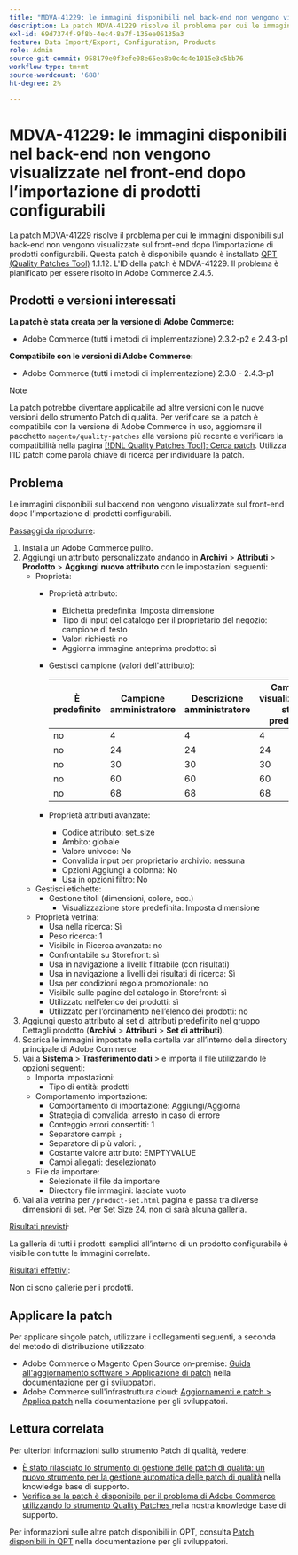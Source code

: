 ```yaml
---
title: "MDVA-41229: le immagini disponibili nel back-end non vengono visualizzate nel front-end dopo l’importazione di prodotti configurabili"
description: La patch MDVA-41229 risolve il problema per cui le immagini disponibili sul back-end non vengono visualizzate sul front-end dopo l’importazione di prodotti configurabili. Questa patch è disponibile quando è installato [Quality Patches Tool (QPT)](/help/announcements/adobe-commerce-announcements/magento-quality-patches-released-new-tool-to-self-serve-quality-patches.md) 1.1.12. L'ID della patch è MDVA-41229. Il problema è pianificato per essere risolto in Adobe Commerce 2.4.5.
exl-id: 69d7374f-9f8b-4ec4-8a7f-135ee06135a3
feature: Data Import/Export, Configuration, Products
role: Admin
source-git-commit: 958179e0f3efe08e65ea8b0c4c4e1015e3c5bb76
workflow-type: tm+mt
source-wordcount: '688'
ht-degree: 2%

---
```


# MDVA-41229: le immagini disponibili nel back-end non vengono visualizzate nel front-end dopo l’importazione di prodotti configurabili

La patch MDVA-41229 risolve il problema per cui le immagini disponibili sul back-end non vengono visualizzate sul front-end dopo l’importazione di prodotti configurabili. Questa patch è disponibile quando è installato [QPT (Quality Patches Tool)](/help/announcements/adobe-commerce-announcements/magento-quality-patches-released-new-tool-to-self-serve-quality-patches.md) 1.1.12. L&#39;ID della patch è MDVA-41229. Il problema è pianificato per essere risolto in Adobe Commerce 2.4.5.

## Prodotti e versioni interessati

**La patch è stata creata per la versione di Adobe Commerce:**

* Adobe Commerce (tutti i metodi di implementazione) 2.3.2-p2 e 2.4.3-p1

**Compatibile con le versioni di Adobe Commerce:**

* Adobe Commerce (tutti i metodi di implementazione) 2.3.0 - 2.4.3-p1

>[!NOTE]
>
>La patch potrebbe diventare applicabile ad altre versioni con le nuove versioni dello strumento Patch di qualità. Per verificare se la patch è compatibile con la versione di Adobe Commerce in uso, aggiornare il pacchetto `magento/quality-patches` alla versione più recente e verificare la compatibilità nella pagina [[!DNL Quality Patches Tool]: Cerca patch](https://devdocs.magento.com/quality-patches/tool.html#patch-grid). Utilizza l’ID patch come parola chiave di ricerca per individuare la patch.

## Problema

Le immagini disponibili sul backend non vengono visualizzate sul front-end dopo l’importazione di prodotti configurabili.

<u>Passaggi da riprodurre</u>:

1. Installa un Adobe Commerce pulito.
1. Aggiungi un attributo personalizzato andando in **Archivi** > **Attributi** > **Prodotto** > **Aggiungi nuovo attributo** con le impostazioni seguenti:
   * Proprietà:
      * Proprietà attributo:
         * Etichetta predefinita: Imposta dimensione
         * Tipo di input del catalogo per il proprietario del negozio: campione di testo
         * Valori richiesti: no
         * Aggiorna immagine anteprima prodotto: sì
      * Gestisci campione (valori dell&#39;attributo):

        | È predefinito | Campione amministratore | Descrizione amministratore | Campione visualizzazione store predefinito | Descrizione predefinita vista store |
        |---|---|---|---|---|
        | no | 4 | 4 | 4 | 4 |
        | no | 24 | 24 | 24 | 24 |
        | no | 30 | 30 | 30 | 30 |
        | no | 60 | 60 | 60 | 60 |
        | no | 68 | 68 | 68 | 68 |
      * Proprietà attributi avanzate:
         * Codice attributo: set_size
         * Ambito: globale
         * Valore univoco: No
         * Convalida input per proprietario archivio: nessuna
         * Opzioni Aggiungi a colonna: No
         * Usa in opzioni filtro: No
   * Gestisci etichette:
      * Gestione titoli (dimensioni, colore, ecc.)
         * Visualizzazione store predefinita: Imposta dimensione
   * Proprietà vetrina:
      * Usa nella ricerca: Sì
      * Peso ricerca: 1
      * Visibile in Ricerca avanzata: no
      * Confrontabile su Storefront: sì
      * Usa in navigazione a livelli: filtrabile (con risultati)
      * Usa in navigazione a livelli dei risultati di ricerca: Sì
      * Usa per condizioni regola promozionale: no
      * Visibile sulle pagine del catalogo in Storefront: sì
      * Utilizzato nell’elenco dei prodotti: sì
      * Utilizzato per l’ordinamento nell’elenco dei prodotti: no
1. Aggiungi questo attributo al set di attributi predefinito nel gruppo Dettagli prodotto (**Archivi** > **Attributi** > **Set di attributi**).
1. Scarica le immagini impostate nella cartella var all’interno della directory principale di Adobe Commerce.
1. Vai a **Sistema** > **Trasferimento dati** > e importa il file utilizzando le opzioni seguenti:
   * Importa impostazioni:
      * Tipo di entità: prodotti
   * Comportamento importazione:
      * Comportamento di importazione: Aggiungi/Aggiorna
      * Strategia di convalida: arresto in caso di errore
      * Conteggio errori consentiti: 1
      * Separatore campi: `;`
      * Separatore di più valori: `,`
      * Costante valore attributo: EMPTYVALUE
      * Campi allegati: deselezionato
   * File da importare:
      * Selezionate il file da importare
      * Directory file immagini: lasciate vuoto
1. Vai alla vetrina per `/product-set.html` pagina e passa tra diverse dimensioni di set. Per Set Size 24, non ci sarà alcuna galleria.

<u>Risultati previsti</u>:

La galleria di tutti i prodotti semplici all’interno di un prodotto configurabile è visibile con tutte le immagini correlate.

<u>Risultati effettivi</u>:

Non ci sono gallerie per i prodotti.

## Applicare la patch

Per applicare singole patch, utilizzare i collegamenti seguenti, a seconda del metodo di distribuzione utilizzato:

* Adobe Commerce o Magento Open Source on-premise: [Guida all&#39;aggiornamento software > Applicazione di patch](https://devdocs.magento.com/guides/v2.4/comp-mgr/patching/mqp.html) nella documentazione per gli sviluppatori.
* Adobe Commerce sull&#39;infrastruttura cloud: [Aggiornamenti e patch > Applica patch](https://devdocs.magento.com/cloud/project/project-patch.html) nella documentazione per gli sviluppatori.

## Lettura correlata

Per ulteriori informazioni sullo strumento Patch di qualità, vedere:

* [È stato rilasciato lo strumento di gestione delle patch di qualità: un nuovo strumento per la gestione automatica delle patch di qualità](/help/announcements/adobe-commerce-announcements/magento-quality-patches-released-new-tool-to-self-serve-quality-patches.md) nella knowledge base di supporto.
* [Verifica se la patch è disponibile per il problema di Adobe Commerce utilizzando lo strumento Quality Patches ](/help/support-tools/patches-available-in-qpt-tool/check-patch-for-magento-issue-with-magento-quality-patches.md) nella nostra knowledge base di supporto.

Per informazioni sulle altre patch disponibili in QPT, consulta [Patch disponibili in QPT](https://devdocs.magento.com/quality-patches/tool.html#patch-grid) nella documentazione per gli sviluppatori.
